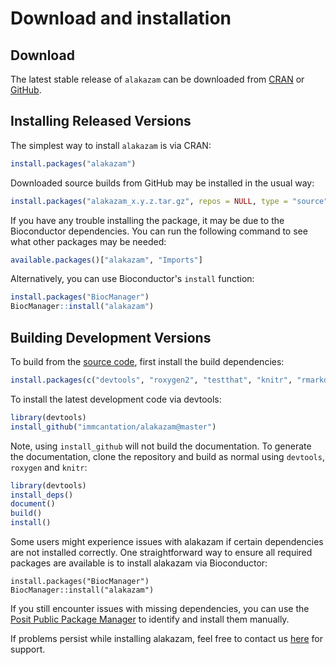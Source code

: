 # Download and installation

Download
-------------------------------------------------------------------------------

The latest stable release of `alakazam` can be downloaded from 
<a href="http://cran.rstudio.com/web/packages/alakazam" target="_blank">CRAN</a>
or <a href="https://github.com/immcantation/alakazam/tags" target="_blank">GitHub</a>.

Installing Released Versions
-------------------------------------------------------------------------------

The simplest way to install `alakazam` is via CRAN:

```R
install.packages("alakazam")
```

Downloaded source builds from GitHub may be installed in the usual way:

```R
install.packages("alakazam_x.y.z.tar.gz", repos = NULL, type = "source")
```

If you have any trouble installing the package, it may be due to the Bioconductor 
dependencies. You can run the following command to see what other packages may be needed:

```R
available.packages()["alakazam", "Imports"]
```

Alternatively, you can use Bioconductor's `install` function:

```R
install.packages("BiocManager")
BiocManager::install("alakazam")
```

Building Development Versions
-------------------------------------------------------------------------------

To build from the [source code](http://github.com/immcantation/alakazam),
first install the build dependencies:

```R
install.packages(c("devtools", "roxygen2", "testthat", "knitr", "rmarkdown", "Rcpp"))
```

To install the latest development code via devtools:

```R
library(devtools)
install_github("immcantation/alakazam@master")
```

Note, using `install_github` will not build the documentation. To generate the 
documentation, clone the repository and build as normal using `devtools`, 
`roxygen` and `knitr`:

```R
library(devtools)
install_deps()
document()
build()
install()
```

Some users might experience issues with alakazam if certain dependencies are not installed correctly. One straightforward way to ensure all required packages are available is to install alakazam via Bioconductor:

```{r}
install.packages("BiocManager")
BiocManager::install("alakazam")
```

If you still encounter issues with missing dependencies, you can use the [Posit Public Package Manager](https://packagemanager.posit.co/client/#/) to identify and install them manually. 


If problems persist while installing alakazam, feel free to contact us [here](https://immcantation.readthedocs.io/en/stable/about.html) for support.
